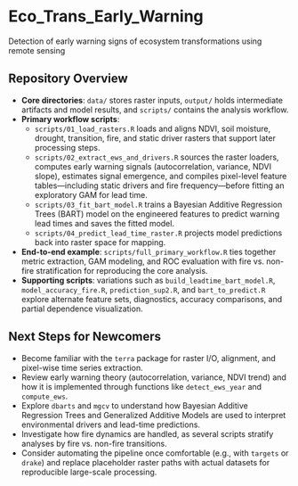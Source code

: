 # Eco_Trans_Early_Warning
Detection of early warning signs of ecosystem transformations using remote sensing

## Repository Overview
- **Core directories**: `data/` stores raster inputs, `output/` holds intermediate artifacts and model results, and `scripts/` contains the analysis workflow.
- **Primary workflow scripts**:
  - `scripts/01_load_rasters.R` loads and aligns NDVI, soil moisture, drought, transition, fire, and static driver rasters that support later processing steps.
  - `scripts/02_extract_ews_and_drivers.R` sources the raster loaders, computes early warning signals (autocorrelation, variance, NDVI slope), estimates signal emergence, and compiles pixel-level feature tables—including static drivers and fire frequency—before fitting an exploratory GAM for lead time.
  - `scripts/03_fit_bart_model.R` trains a Bayesian Additive Regression Trees (BART) model on the engineered features to predict warning lead times and saves the fitted model.
  - `scripts/04_predict_lead_time_raster.R` projects model predictions back into raster space for mapping.
- **End-to-end example**: `scripts/full_primary_workflow.R` ties together metric extraction, GAM modeling, and ROC evaluation with fire vs. non-fire stratification for reproducing the core analysis.
- **Supporting scripts**: variations such as `build_leadtime_bart_model.R`, `model_accuracy_fire.R`, `prediction_sup2.R`, and `bart_to_predict.R` explore alternate feature sets, diagnostics, accuracy comparisons, and partial dependence visualization.

## Next Steps for Newcomers
- Become familiar with the `terra` package for raster I/O, alignment, and pixel-wise time series extraction.
- Review early warning theory (autocorrelation, variance, NDVI trend) and how it is implemented through functions like `detect_ews_year` and `compute_ews`.
- Explore `dbarts` and `mgcv` to understand how Bayesian Additive Regression Trees and Generalized Additive Models are used to interpret environmental drivers and lead-time predictions.
- Investigate how fire dynamics are handled, as several scripts stratify analyses by fire vs. non-fire transitions.
- Consider automating the pipeline once comfortable (e.g., with `targets` or `drake`) and replace placeholder raster paths with actual datasets for reproducible large-scale processing.
